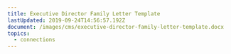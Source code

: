 ```yaml
---
title: Executive Director Family Letter Template
lastUpdated: 2019-09-24T14:56:57.192Z
document: /images/cms/executive-director-family-letter-template.docx
topics:
  - connections
---
```


